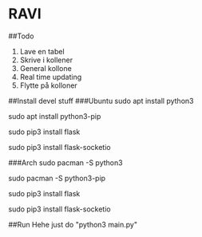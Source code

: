 # RAVI

##Todo
1. Lave en tabel
2. Skrive i kollener
3. General kollone
4. Real time updating
5. Flytte på kolloner


##Install devel stuff
###Ubuntu
sudo apt install python3

sudo apt install python3-pip

sudo pip3 install flask

sudo pip3 install flask-socketio

###Arch
sudo pacman -S python3

sudo pacman -S python3-pip

sudo pip3 install flask

sudo pip3 install flask-socketio


##Run
Hehe just do "python3 main.py" 
